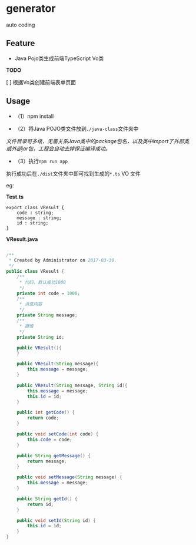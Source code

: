 # generator
auto coding 

## Feature

- Java Pojo类生成前端TypeScript Vo类

**TODO**

[ ] 根据Vo类创建前端表单页面

## Usage

- （1）npm install

- （2）将Java POJO类文件放到`./java-class`文件夹中

_文件目录可多级，无需关系Java类中的package包名，以及类中import了外部类或外部jar包，工程会自动去掉保证编译成功。_

- （3）执行`npm run app`

执行成功后在`./dist`文件夹中即可找到生成的`*.ts` VO 文件


eg:

**Test.ts**

```
export class VResult { 
	code : string;
	message : string;
	id : string;
}
```

**VResult.java**

```java

/**
 * Created by Administrator on 2017-03-30.
 */
public class VResult {
    /**
     * 代码，默认成功1000
     */
    private int code = 1000;
    /**
     * 消息内容
     */
    private String message;
    /**
     * 键值
     */
    private String id;

    public VResult(){
    }

    public VResult(String message){
        this.message = message;
    }

    public VResult(String message, String id){
        this.message = message;
        this.id = id;
    }

    public int getCode() {
        return code;
    }

    public void setCode(int code) {
        this.code = code;
    }

    public String getMessage() {
        return message;
    }

    public void setMessage(String message) {
        this.message = message;
    }

    public String getId() {
        return id;
    }

    public void setId(String id) {
        this.id = id;
    }
}
```